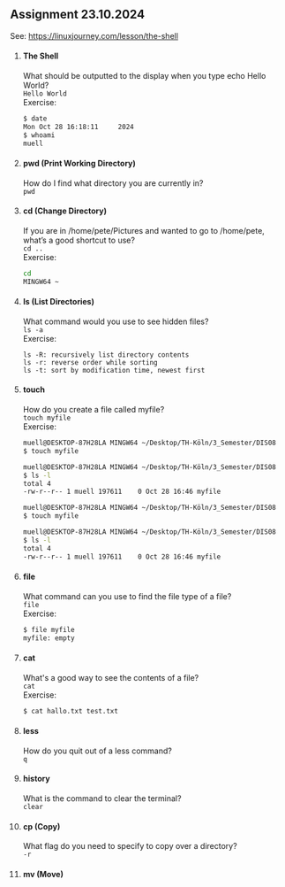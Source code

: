 ## Assignment 23.10.2024
See: https://linuxjourney.com/lesson/the-shell  
1. #### The Shell
   What should be outputted to the display when you type echo Hello World?  
   `Hello World`  
   Exercise:
   ```sh
   $ date
   Mon Oct 28 16:18:11     2024
   $ whoami
   muell
   ```
2. #### pwd (Print Working Directory)
   How do I find what directory you are currently in?  
   `pwd`
3. #### cd (Change Directory)
   If you are in /home/pete/Pictures and wanted to go to /home/pete, what’s a good shortcut to use?  
   `cd ..`  
   Exercise:
   ```sh
   cd
   MINGW64 ~
   ```
4. #### ls (List Directories)
   What command would you use to see hidden files?  
   `ls -a`  
   Exercise:
   ```
   ls -R: recursively list directory contents
   ls -r: reverse order while sorting
   ls -t: sort by modification time, newest first
   ```
5. #### touch
   How do you create a file called myfile?  
   `touch myfile`  
   Exercise:
   ```sh
   muell@DESKTOP-87H28LA MINGW64 ~/Desktop/TH-Köln/3_Semester/DIS08
   $ touch myfile
   
   muell@DESKTOP-87H28LA MINGW64 ~/Desktop/TH-Köln/3_Semester/DIS08
   $ ls -l
   total 4
   -rw-r--r-- 1 muell 197611    0 Oct 28 16:46 myfile
   
   muell@DESKTOP-87H28LA MINGW64 ~/Desktop/TH-Köln/3_Semester/DIS08
   $ touch myfile
   
   muell@DESKTOP-87H28LA MINGW64 ~/Desktop/TH-Köln/3_Semester/DIS08
   $ ls -l
   total 4
   -rw-r--r-- 1 muell 197611    0 Oct 28 16:46 myfile
   ```
6. #### file
   What command can you use to find the file type of a file?  
   `file`  
   Exercise:  
   ```sh
   $ file myfile
   myfile: empty
   ```
7. #### cat
   What's a good way to see the contents of a file?  
   `cat`  
   Exercise:  
   ```sh
   $ cat hallo.txt test.txt
   ```
8. #### less
   How do you quit out of a less command?  
   `q`  
9. #### history
   What is the command to clear the terminal?  
   `clear`  
10. #### cp (Copy)
    What flag do you need to specify to copy over a directory?  
    `-r`
11. #### mv (Move)
    
